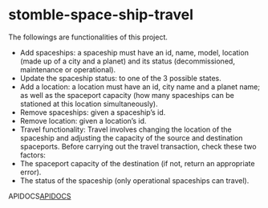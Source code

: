 # stomble-space-ship-travel

The followings are functionalities of this project.

* Add spaceships: a spaceship must have an id, name, model, location (made up of a city and a planet) and its status (decommissioned, maintenance or operational).
* Update the spaceship status: to one of the 3 possible states.
* Add a location: a location must have an id, city name and a planet name; as well as the spaceport capacity (how many spaceships can be stationed at this location simultaneously).
* Remove spaceships: given a spaceship’s id.
* Remove location: given a location’s id.
* Travel functionality: Travel involves changing the location of the spaceship and adjusting the capacity of the source and destination spaceports. Before carrying out the travel transaction, check these two factors:
* The spaceport capacity of the destination (if not, return an appropriate error).
* The status of the spaceship (only operational spaceships can travel).

APIDOCS[APIDOCS](https://stomble-space-ship-travel.herokuapp.com/api-docs)